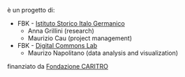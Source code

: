 è un progetto di:

- FBK - [Istituto Storico Italo Germanico](https://isig.fbk.eu/it/)
    - Anna Grillini (research)
    - Maurizio Cau (project management)
- FBK - [Digital Commons Lab](https://dcl.fbk.eu)
    - Maurizo Napolitano (data analysis and visualization)

finanziato da [Fondazione CARITRO](https://www.fondazionecaritro.it/component/k2/item/861-bando-post-doc-2019)
